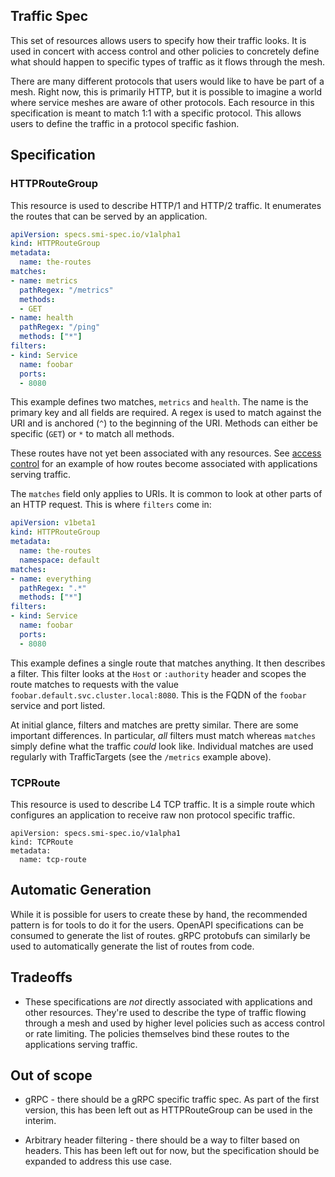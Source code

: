 ## Traffic Spec

This set of resources allows users to specify how their traffic looks. It is
used in concert with access control and other policies to concretely define what
should happen to specific types of traffic as it flows through the mesh.

There are many different protocols that users would like to have be part of a
mesh. Right now, this is primarily HTTP, but it is possible to imagine a world
where service meshes are aware of other protocols. Each resource in this
specification is meant to match 1:1 with a specific protocol. This allows users
to define the traffic in a protocol specific fashion.

## Specification

### HTTPRouteGroup

This resource is used to describe HTTP/1 and HTTP/2 traffic. It enumerates the
routes that can be served by an application.

```yaml
apiVersion: specs.smi-spec.io/v1alpha1
kind: HTTPRouteGroup
metadata:
  name: the-routes
matches:
- name: metrics
  pathRegex: "/metrics"
  methods:
  - GET
- name: health
  pathRegex: "/ping"
  methods: ["*"]
filters:
- kind: Service
  name: foobar
  ports:
  - 8080
```

This example defines two matches, `metrics` and `health`. The name is the
primary key and all fields are required. A regex is used to match against the
URI and is anchored (`^`) to the beginning of the URI. Methods can either be
specific (`GET`) or `*` to match all methods.

These routes have not yet been associated with any resources. See
[access control](traffic-access-control.md) for an example of how routes become
associated with applications serving traffic.

The `matches` field only applies to URIs. It is common to look at other parts of
an HTTP request. This is where `filters` come in:

```yaml
apiVersion: v1beta1
kind: HTTPRouteGroup
metadata:
  name: the-routes
  namespace: default
matches:
- name: everything
  pathRegex: ".*"
  methods: ["*"]
filters:
- kind: Service
  name: foobar
  ports:
  - 8080
```

This example defines a single route that matches anything. It then describes a
filter. This filter looks at the `Host` or `:authority` header and scopes the
route matches to requests with the value
`foobar.default.svc.cluster.local:8080`. This is the FQDN of the `foobar`
service and port listed.

At initial glance, filters and matches are pretty similar. There are some
important differences. In particular, *all* filters must match whereas `matches`
simply define what the traffic *could* look like. Individual matches are used
regularly with TrafficTargets (see the `/metrics` example above).

### TCPRoute

This resource is used to describe L4 TCP traffic. It is a simple route which configures
an application to receive raw non protocol specific traffic.

```
apiVersion: specs.smi-spec.io/v1alpha1
kind: TCPRoute
metadata:
  name: tcp-route
```

## Automatic Generation

While it is possible for users to create these by hand, the recommended pattern
is for tools to do it for the users. OpenAPI specifications can be consumed to
generate the list of routes. gRPC protobufs can similarly be used to
automatically generate the list of routes from code.

## Tradeoffs

* These specifications are *not* directly associated with applications and other
  resources. They're used to describe the type of traffic flowing through a mesh
  and used by higher level policies such as access control or rate limiting. The
  policies themselves bind these routes to the applications serving traffic.

## Out of scope

* gRPC - there should be a gRPC specific traffic spec. As part of the first
  version, this has been left out as HTTPRouteGroup can be used in the interim.

* Arbitrary header filtering - there should be a way to filter based on headers.
  This has been left out for now, but the specification should be expanded to
  address this use case.
